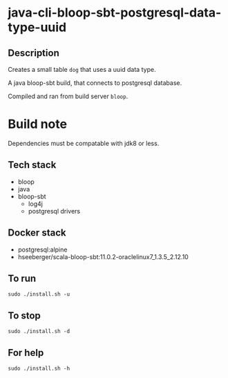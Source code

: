 # java-cli-bloop-sbt-postgresql-data-type-uuid

## Description
Creates a small table `dog` that uses
a uuid data type.

A java bloop-sbt build, that connects to postgresql database.

Compiled and ran from build server `bloop`.

# Build note
Dependencies must be compatable with jdk8 or less.

## Tech stack
- bloop
- java
- bloop-sbt
  - log4j
  - postgresql drivers

## Docker stack
- postgresql:alpine
- hseeberger/scala-bloop-sbt:11.0.2-oraclelinux7_1.3.5_2.12.10

## To run
`sudo ./install.sh -u`

## To stop
`sudo ./install.sh -d`

## For help
`sudo ./install.sh -h`
